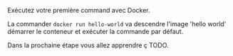 Exécutez votre première command avec Docker.

La commander `docker run hello-world` va descendre l'image 'hello world' démarrer le conteneur et exécuter la commande par défaut.

Dans la prochaine étape vous allez apprendre ç TODO.